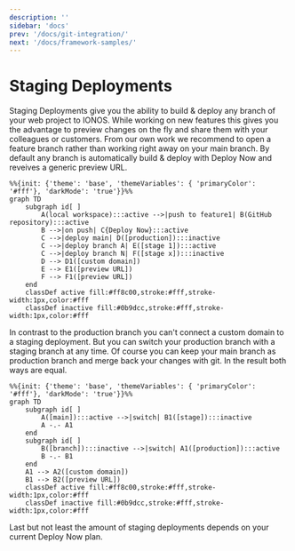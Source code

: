 ```yaml
---
description: ''
sidebar: 'docs'
prev: '/docs/git-integration/'
next: '/docs/framework-samples/'
---
```


# Staging Deployments
  
Staging Deployments give you the ability to build & deploy any branch of your web project to IONOS. While working on new features this gives you the advantage to preview changes on the fly and share them with your colleagues or customers. From our own work we recommend to open a feature branch rather than working right away on your main branch. By default any branch is automatically build & deploy with Deploy Now and reveives a generic preview URL. 

~~~mermaid
%%{init: {'theme': 'base', 'themeVariables': { 'primaryColor': '#fff'}, 'darkMode': 'true'}}%%
graph TD
    subgraph id[ ]
        A(local workspace):::active -->|push to feature1| B(GitHub repository):::active
        B -->|on push| C{Deploy Now}:::active
        C -->|deploy main| D([production]):::inactive
        C -->|deploy branch A| E([stage 1]):::active
        C -->|deploy branch N| F([stage x]):::inactive
        D --> D1([custom domain])
        E --> E1([preview URL])
        F --> F1([preview URL])
    end
    classDef active fill:#ff8c00,stroke:#fff,stroke-width:1px,color:#fff
    classDef inactive fill:#0b9dcc,stroke:#fff,stroke-width:1px,color:#fff
~~~

In contrast to the production branch you can't connect a custom domain to a staging deployment. But you can switch your production branch with a staging branch at any time. Of course you can keep your main branch as production branch and merge back your changes with git. In the result both ways are equal.

~~~mermaid
%%{init: {'theme': 'base', 'themeVariables': { 'primaryColor': '#fff'}, 'darkMode': 'true'}}%%
graph TD
    subgraph id[ ]
        A([main]):::active -->|switch| B1([stage]):::inactive
        A -.- A1
    end
    subgraph id[ ]
        B([branch]):::inactive -->|switch| A1([production]):::active
        B -.- B1
    end
    A1 --> A2([custom domain])
    B1 --> B2([preview URL])
    classDef active fill:#ff8c00,stroke:#fff,stroke-width:1px,color:#fff
    classDef inactive fill:#0b9dcc,stroke:#fff,stroke-width:1px,color:#fff
~~~

Last but not least the amount of staging deployments depends on your current Deploy Now plan.

<!-- ![Screenshot from staging deployment section](/staging.jpg) -->